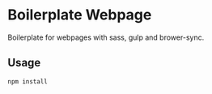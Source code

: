 # Boilerplate Webpage

Boilerplate for webpages with sass, gulp and brower-sync.

## Usage

`npm install`